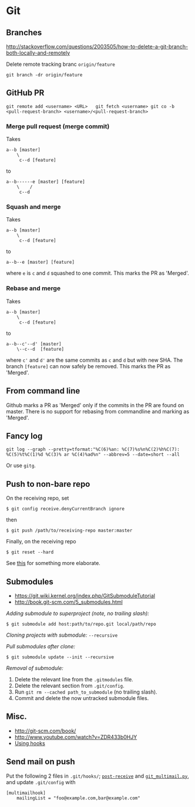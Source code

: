 # Git


## Branches

http://stackoverflow.com/questions/2003505/how-to-delete-a-git-branch-both-locally-and-remotely

Delete remote tracking branc `origin/feature`

```
git branch -dr origin/feature
```


## GitHub PR

``
git remote add <username> <URL>  
git fetch <username>
git co -b <pull-request-branch> <username>/<pull-request-branch>
``

### Merge pull request (merge commit)

Takes

```
a--b [master]
    \
     c--d [feature]
```

to

```
a--b------e [master] [feature]
    \    /
     c--d
```


### Squash and merge

Takes

```
a--b [master]
    \
     c--d [feature]
```

to

```
a--b--e [master] [feature]
```
where `e` is `c` and `d` squashed to one commit. This marks the PR as 'Merged'.


### Rebase and merge

Takes

```
a--b [master]
    \
     c--d [feature]
```

to

```
a--b--c'--d' [master]
    \--c--d  [feature]
```
where `c'` and `d'` are the same commits as `c` and `d` but with new SHA. The branch `[feature]` can now safely be removed. This marks the PR as 'Merged'.


## From command line

Github marks a PR as 'Merged' only if the commits in the PR are found on master. There is no support for rebasing from commandline and marking as 'Merged'.



## Fancy log

```
git log --graph --pretty=tformat:"%C(6)%an: %C(7)%s%n%C(2)%h%C(7): %C(5)%t%C(1)%d %C(3)% ar %C(4)%ad%n" --abbrev=5 --date=short --all
```

Or use `gitg`.



## Push to non-bare repo

On the receiving repo, set

```
$ git config receive.denyCurrentBranch ignore
```

then

```
$ git push /path/to/receiving-repo master:master
```

Finally, on the receiving repo

```
$ git reset --hard
```

See [this](https://github.com/englishtown/stash-hook-mirror/wiki/Mirror-To-Non-Bare-Remote-Repo) for something more elaborate.


## Submodules

- <https://git.wiki.kernel.org/index.php/GitSubmoduleTutorial>
- <http://book.git-scm.com/5_submodules.html>

_Adding submodule to superproject (note, no trailing slash):_

    $ git submodule add host:path/to/repo.git local/path/repo

_Cloning projects with submodule:_ `--recursive`

_Pull submodules after clone:_

    $ git submodule update --init --recursive

_Removal of submodule:_

1. Delete the relevant line from the `.gitmodules` file.
2. Delete the relevant section from `.git/config`.
3. Run `git rm --cached path_to_submodule` (no trailing slash).
4. Commit and delete the now untracked submodule files.


## Misc.

- http://git-scm.com/book/
- http://www.youtube.com/watch?v=ZDR433b0HJY
- [Using hooks](http://toroid.org/ams/git-website-howto)


## Send mail on push

Put the following 2 files in `.git/hooks/`; [`post-receive`](https://github.com/git-multimail/git-multimail/blob/master/git-multimail/post-receive.example) and [`git_multimail.py`](https://github.com/git-multimail/git-multimail/blob/master/git-multimail/git_multimail.py), and update `.git/config` with

```
[multimailhook]
    mailingList = "foo@example.com,bar@example.com"
```
